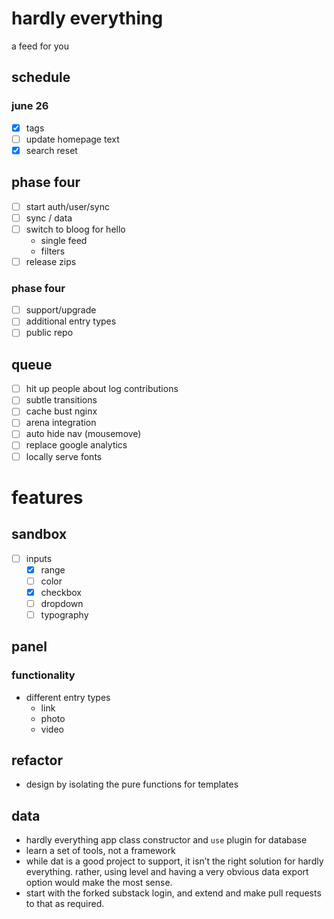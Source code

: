 # hardly everything
a feed for you

## schedule

### june 26
- [x] tags
- [ ] update homepage text
- [x] search reset

## phase four
- [ ] start auth/user/sync
- [ ] sync / data
- [ ] switch to bloog for hello
  - single feed
  - filters
- [ ] release zips

### phase four
- [ ] support/upgrade
- [ ] additional entry types
- [ ] public repo

## queue
- [ ] hit up people about log contributions
- [ ] subtle transitions
- [ ] cache bust nginx
- [ ] arena integration
- [ ] auto hide nav (mousemove)
- [ ] replace google analytics
- [ ] locally serve fonts

# features

## sandbox
- [ ] inputs
  - [x] range
  - [ ] color
  - [x] checkbox
  - [ ] dropdown
  - [ ] typography

## panel

### functionality
- different entry types
  - link
  - photo
  - video

## refactor
- design by isolating the pure functions for templates

## data
- hardly everything app class constructor and `use` plugin for database
- learn a set of tools, not a framework
- while dat is a good project to support, it isn’t the right solution for hardly everything. rather, using level and having a very obvious data export option would make the most sense.
- start with the forked substack login, and extend and make pull requests to that as required.